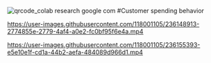 ![qrcode_colab research google com](https://user-images.githubusercontent.com/118001105/236153636-0c48aed7-0aae-4297-a06c-016a6dcbc581.png)
#Customer spending behavior
 


https://user-images.githubusercontent.com/118001105/236148913-2774855e-2779-4af4-a0e2-fc0bf95f6e4a.mp4



https://user-images.githubusercontent.com/118001105/236155393-e5e10e1f-cd1a-44b2-aefa-484089d966d1.mp4

